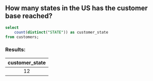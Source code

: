 ## How many states in the US has the customer base reached?
````sql
select 
    count(distinct("STATE")) as customer_state
from customers;
````
### Results:
| customer_state |
| :------------: |
| 12             |
